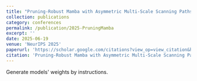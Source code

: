 ```yaml
---
title: "Pruning-Robust Mamba with Asymmetric Multi-Scale Scanning Paths"
collection: publications
category: conferences
permalink: /publication/2025-PruningMamba
excerpt: ''
date: 2025-06-19
venue: 'NeurIPS 2025'
paperurl: 'https://scholar.google.com/citations?view_op=view_citation&hl=zh-CN&user=B6f3ImkAAAAJ&citation_for_view=B6f3ImkAAAAJ:XiSMed-E-HIC'
citation: 'Pruning-Robust Mamba with Asymmetric Multi-Scale Scanning Paths. NeurIPS 2025. J. Lv, Y. Zhou, M. Shi, Z. Liang, P.  Zhang, X. Peng, W. Zhao, Z. Zhu, J. Lv, Q. Ye, K. Wang'
---
```


Generate models' weights by instructions.